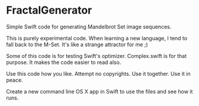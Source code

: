 FractalGenerator
================

Simple Swift code for generating Mandelbrot Set image sequences.

This is purely experimental code. When learning a new language, I tend to fall back to the M-Set.
It's like a strange attractor for me ;)

Some of this code is for testing Swift's optimizer. Complex.swift is for that purpose. It makes the
code easier to read also.

Use this code how you like.
Attempt no copyrights.
Use it together. Use it in peace.

Create a new command line OS X app in Swift to use the files and see how it runs.
